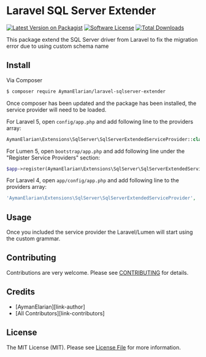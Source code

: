 # Laravel SQL Server Extender

[![Latest Version on Packagist][ico-version]][link-packagist]
[![Software License][ico-license]](LICENSE.txt)
[![Total Downloads][ico-downloads]][link-downloads]

This package extend the SQL Server driver from Laravel to fix the migration error due to using custom schema  name

## Install

Via Composer

``` bash
$ composer require AymanElarian/laravel-sqlserver-extender
```

Once composer has been updated and the package has been installed, the service provider will need to be loaded.


For Laravel 5, open `config/app.php` and add following line to the providers array:
``` php
AymanElarian\Extensions\SqlServer\SqlServerExtendedServiceProvider::class,
```

For Lumen 5, open `bootstrap/app.php` and add following line under the "Register Service Providers" section:
``` php
$app->register(AymanElarian\Extensions\SqlServer\SqlServerExtendedServiceProvider::class);
```

For Laravel 4, open `app/config/app.php` and add following line to the providers array:

``` php
'AymanElarian\Extensions\SqlServer\SqlServerExtendedServiceProvider',
```


## Usage

Once you included the service provider the Laravel/Lumen will start using the custom grammar.

## Contributing

Contributions are very welcome. Please see [CONTRIBUTING](CONTRIBUTING.md) for details.


## Credits

- [AymanElarian][link-author]
- [All Contributors][link-contributors]

## License

The MIT License (MIT). Please see [License File](LICENSE.txt) for more information.


[ico-version]: https://img.shields.io/packagist/v/aymanelarian/laravel-sqlserver-extender.svg?style=flat-square
[ico-license]: https://img.shields.io/badge/license-MIT-brightgreen.svg?style=flat-square
[ico-downloads]: https://img.shields.io/packagist/dt/aymanelarian/laravel-sqlserver-extender.svg?style=flat-square

[link-packagist]: https://packagist.org/packages/aymanelarian/laravel-sqlserver-extender
[link-downloads]: https://packagist.org/packages/aymanelarian/laravel-sqlserver-extender



